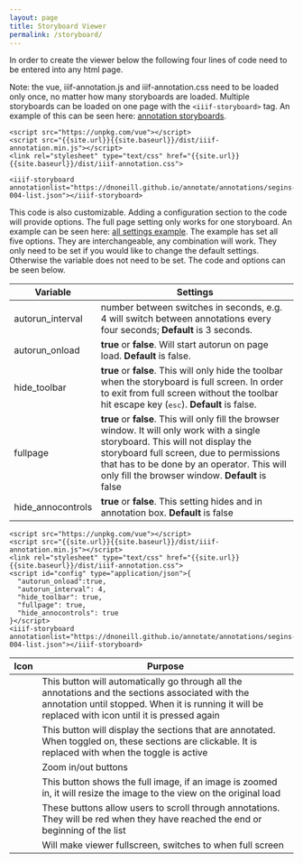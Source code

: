 ```yaml
---
layout: page
title: Storyboard Viewer
permalink: /storyboard/
---
```

<script src="https://unpkg.com/vue"></script>
<script src="{{site.url}}{{site.baseurl}}/dist/iiif-annotation.js"></script>
<link rel="stylesheet" type="text/css" href="{{site.url}}{{site.baseurl}}/dist/iiif-annotation.css">


In order to create the viewer below the following four lines of code need to be entered into any html page.

Note: the vue, iiif-annotation.js and iiif-annotation.css need to be loaded only once, no matter how many storyboards are loaded. Multiple storyboards can be loaded on one page with the `<iiif-storyboard>` tag. An example of this can be seen here: [annotation storyboards](https://dnoneill.github.io/annotate/storyboard).

```
<script src="https://unpkg.com/vue"></script>
<script src="{{site.url}}{{site.baseurl}}/dist/iiif-annotation.min.js"></script>
<link rel="stylesheet" type="text/css" href="{{site.url}}{{site.baseurl}}/dist/iiif-annotation.css">

<iiif-storyboard annotationlist="https://dnoneill.github.io/annotate/annotations/segins-004-list.json"></iiif-storyboard>
```

<div id="example">
<iiif-storyboard annotationlist="https://dnoneill.github.io/annotate/annotations/segins-004-list.json"></iiif-storyboard>
</div>


This code is also customizable. Adding a configuration section to the code will provide options. The full page setting only works for one storyboard. An example can be seen here: [all settings example]({{site.baseurl}}/settings). The example has set all five options. They are interchangeable, any combination will work. They only need to be set if you would like to change the default settings. Otherwise the variable does not need to be set. The code and options can be seen below.

| Variable      | Settings |
| ----------- | ----------- |
| autorun_interval   | number between switches in seconds, e.g. 4 will switch between annotations every four seconds; **Default** is 3 seconds. |
|autorun_onload | **true** or **false**. Will start autorun on page load. **Default** is false.      |
| hide_toolbar   | **true** or **false**. This will only hide the toolbar when the storyboard is full screen. In order to exit from full screen without the toolbar hit escape key (<kbd>esc</kbd>). **Default** is false. |
|fullpage|**true** or **false**. This will only fill the browser window. It will only work with a single storyboard. This will not display the storyboard full screen, due to permissions that has to be done by an operator. This will only fill the browser window. **Default** is false |
|hide_annocontrols| **true** or **false**. This setting hides <i class="fas fa-times close_button"></i> and <i class="fas fa-caret-square-up close_button"></i> in annotation box. **Default** is false |

```
<script src="https://unpkg.com/vue"></script>
<script src="{{site.url}}{{site.baseurl}}/dist/iiif-annotation.min.js"></script>
<link rel="stylesheet" type="text/css" href="{{site.url}}{{site.baseurl}}/dist/iiif-annotation.css">
<script id="config" type="application/json">{
  "autorun_onload":true,
  "autorun_interval": 4,
  "hide_toolbar": true,
  "fullpage": true,
  "hide_annocontrols": true
}</script>
<iiif-storyboard annotationlist="https://dnoneill.github.io/annotate/annotations/segins-004-list.json"></iiif-storyboard>
```

| Icon      | Purpose |
| ----------- | ----------- |
| <i class="fas fa-magic"></i>      | This button will automatically go through all the annotations and the sections associated with the annotation until stopped. When it is running it will be replaced with <i class="fas fa-stop-circle"></i> icon until it is pressed again       |
| <i class="fas fa-toggle-on"></i>   | This button will display the sections that are annotated. When toggled on, these sections are clickable. It is replaced with <i class="fas fa-toggle-off"></i> when the toggle is active |
| <i class="fas fa-search-plus"></i><i class="fas fa-search-minus"></i>   | Zoom in/out buttons |
| <i class="fas fa-home"></i>   | This button shows the full image, if an image is zoomed in, it will resize the image to the view on the original load |
| <i class="fa fa-arrow-left"></i><i class="fa fa-arrow-right"></i>   | These buttons allow users to scroll through annotations. They will be red when they have reached the end or beginning of the list |
| <i class="fas fa-expand"></i> | Will make viewer fullscreen, switches to <i class="fas fa-compress"></i> when full screen |
